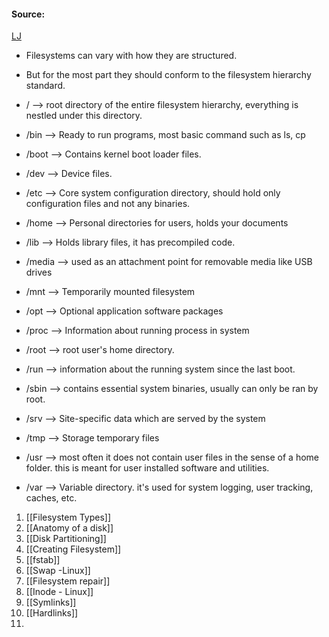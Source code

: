 #### Source:
[LJ](https://linuxjourney.com/lesson/filesystem-hierarchy)

* Filesystems can vary with how they are structured.
* But for the most part they should conform to the filesystem hierarchy standard.

* /  --> root directory of the entire filesystem hierarchy, everything is nestled under this directory.
* /bin --> Ready to run programs, most basic command such as ls, cp
* /boot --> Contains kernel boot loader files.
* /dev --> Device files.
* /etc -->  Core system configuration directory, should hold only configuration files and not any binaries.
* /home --> Personal directories for users, holds your documents
* /lib --> Holds library files, it has precompiled code.
* /media --> used as an attachment point for removable media like USB drives
* /mnt --> Temporarily mounted filesystem
* /opt --> Optional application software packages
* /proc --> Information about running process in system
* /root --> root user's home directory.
* /run  --> information about the running system since the last boot.
* /sbin --> contains essential system binaries, usually can only be ran by root.
* /srv --> Site-specific data which are served by the system
* /tmp --> Storage temporary files
* /usr  --> most often it does not contain user files in the sense of a home folder. this is meant for user installed software and utilities.
* /var --> Variable directory. it's used for system logging, user tracking, caches, etc.


1. [[Filesystem Types]]
2. [[Anatomy of a disk]]
3. [[Disk Partitioning]]
4. [[Creating Filesystem]]
5. [[fstab]]
6. [[Swap -Linux]]
7. [[Filesystem repair]]
8. [[Inode - Linux]]
9. [[Symlinks]]
10. [[Hardlinks]]
11. 